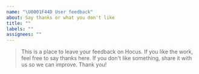 ```yaml
---
name: "\U0001F44D User feedback"
about: Say thanks or what you don't like
title: ""
labels: ""
assignees: ""
---
```


> This is a place to leave your feedback on Hocus.
> If you like the work, feel free to say thanks here.
> If you don't like something, share it with us so we can improve.
> Thank you!
